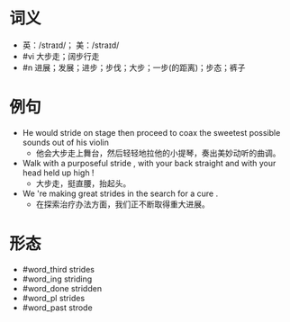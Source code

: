 # 词义
- 英：/straɪd/； 美：/straɪd/
- #vi 大步走；阔步行走
- #n 进展；发展；进步；步伐；大步；一步(的距离)；步态；裤子
# 例句
- He would stride on stage then proceed to coax the sweetest possible sounds out of his violin
	- 他会大步走上舞台，然后轻轻地拉他的小提琴，奏出美妙动听的曲调。
- Walk with a purposeful stride , with your back straight and with your head held up high !
	- 大步走，挺直腰，抬起头。
- We 're making great strides in the search for a cure .
	- 在探索治疗办法方面，我们正不断取得重大进展。
# 形态
- #word_third strides
- #word_ing striding
- #word_done stridden
- #word_pl strides
- #word_past strode
